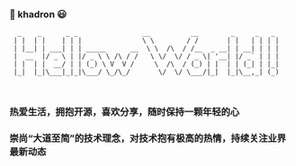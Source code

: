 ### 💪 khadron 😃

```
  _    _      _ _                __          __        _     _   _ 
 | |  | |    | | |               \ \        / /       | |   | | | |
 | |__| | ___| | | _____      __  \ \  /\  / /__  _ __| | __| | | |
 |  __  |/ _ \ | |/ _ \ \ /\ / /   \ \/  \/ / _ \| '__| |/ _` | | |
 | |  | |  __/ | | (_) \ V  V /     \  /\  / (_) | |  | | (_| | |_|
 |_|  |_|\___|_|_|\___/ \_/\_/       \/  \/ \___/|_|  |_|\__,_| (_)
 
                                                                                                                                     
```

### 热爱生活，拥抱开源，喜欢分享，随时保持一颗年轻的心
### 崇尚“大道至简”的技术理念，对技术抱有极高的热情，持续关注业界最新动态
